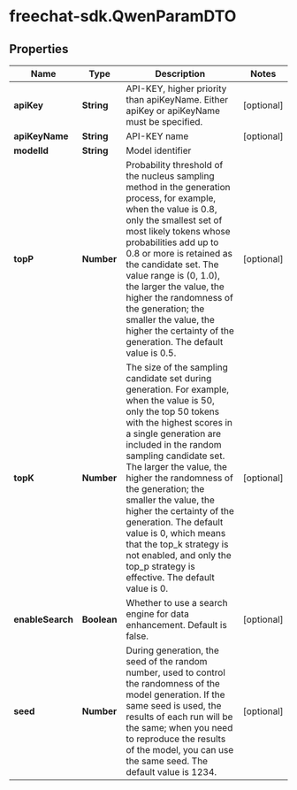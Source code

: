# freechat-sdk.QwenParamDTO

## Properties

Name | Type | Description | Notes
------------ | ------------- | ------------- | -------------
**apiKey** | **String** | API-KEY, higher priority than apiKeyName. Either apiKey or apiKeyName must be specified. | [optional] 
**apiKeyName** | **String** | API-KEY name | [optional] 
**modelId** | **String** | Model identifier | 
**topP** | **Number** | Probability threshold of the nucleus sampling method in the generation process, for example, when the value is 0.8, only the smallest set of most likely tokens whose probabilities add up to 0.8 or more is retained as the candidate set. The value range is (0, 1.0), the larger the value, the higher the randomness of the generation; the smaller the value, the higher the certainty of the generation. The default value is 0.5. | [optional] 
**topK** | **Number** | The size of the sampling candidate set during generation. For example, when the value is 50, only the top 50 tokens with the highest scores in a single generation are included in the random sampling candidate set. The larger the value, the higher the randomness of the generation; the smaller the value, the higher the certainty of the generation. The default value is 0, which means that the top_k strategy is not enabled, and only the top_p strategy is effective. The default value is 0. | [optional] 
**enableSearch** | **Boolean** | Whether to use a search engine for data enhancement. Default is false. | [optional] 
**seed** | **Number** | During generation, the seed of the random number, used to control the randomness of the model generation. If the same seed is used, the results of each run will be the same; when you need to reproduce the results of the model, you can use the same seed. The default value is 1234. | [optional] 


